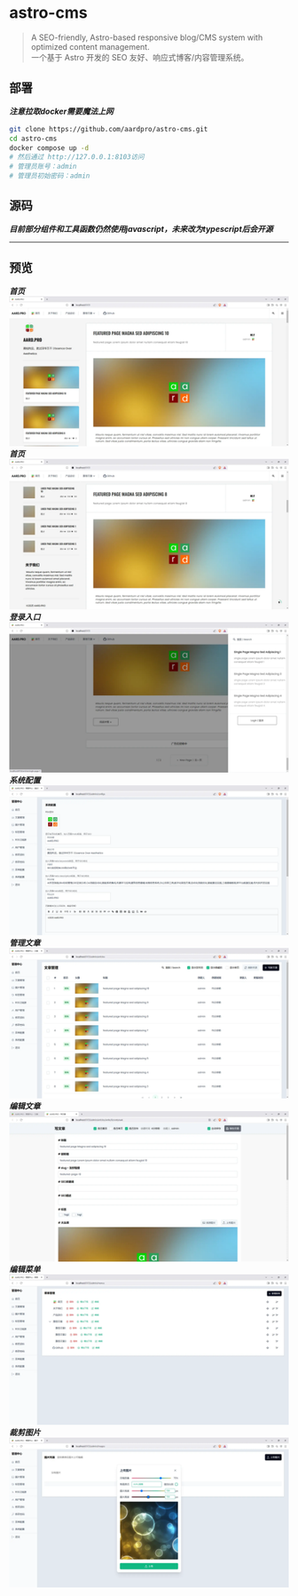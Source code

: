 # astro-cms
> A SEO-friendly, Astro-based responsive blog/CMS system with optimized content management.    
> 一个基于 Astro 开发的 SEO 友好、响应式博客/内容管理系统。    

## 部署
***注意拉取docker需要魔法上网***
```bash
git clone https://github.com/aardpro/astro-cms.git
cd astro-cms
docker compose up -d
# 然后通过 http://127.0.0.1:8103访问
# 管理员账号：admin
# 管理员初始密码：admin
```
## 源码
***目前部分组件和工具函数仍然使用javascript，未来改为typescript后会开源***
****

## 预览
***首页***
![](./home-1.webp)
***首页***
![](./home-2.webp)
***登录入口***
![](./home-3.webp)
***系统配置***
![](./admin-1.webp)
***管理文章***
![](./admin-5.webp)
***编辑文章***
![](./admin-2.webp)
***编辑菜单***
![](./admin-3.webp)
***裁剪图片***
![](./admin-4.webp)